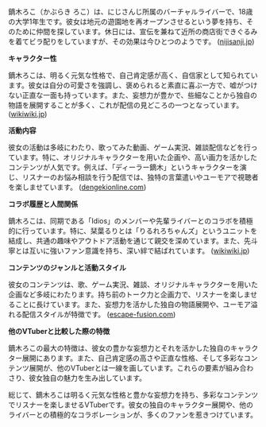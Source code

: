 鏑木ろこ（かぶらき ろこ）は、にじさんじ所属のバーチャルライバーで、18歳の大学1年生です。彼女は地元の遊園地を再オープンさせるという夢を持ち、そのために仲間を探しています。休日には、宣伝を兼ねて近所の商店街できぐるみを着てビラ配りをしていますが、その効果は今ひとつのようです。 ([nijisanji.jp](https://www.nijisanji.jp/talents/l/roco-kaburaki?utm_source=openai))

**キャラクター性**

鏑木ろこは、明るく元気な性格で、自己肯定感が高く、自信家として知られています。彼女は自分の可愛さを強調し、褒められると素直に喜ぶ一方で、嘘がつけない正直な一面も持っています。また、妄想力が豊かで、些細なことから独自の物語を展開することが多く、これが配信の見どころの一つとなっています。 ([wikiwiki.jp](https://wikiwiki.jp/nijisanji/%E9%8F%91%E6%9C%A8%E3%82%8D%E3%81%93?utm_source=openai))

**活動内容**

彼女の活動は多岐にわたり、歌ってみた動画、ゲーム実況、雑談配信などを行っています。特に、オリジナルキャラクターを用いた企画や、高い画力を活かしたコンテンツが人気です。例えば、「ディーラー鏑木」というキャラクターを演じ、リスナーのお悩み相談を行う配信では、独特の言葉遣いやユーモアで視聴者を楽しませています。 ([dengekionline.com](https://dengekionline.com/article/202408/15229?utm_source=openai))

**コラボ履歴と人間関係**

鏑木ろこは、同期である「Idios」のメンバーや先輩ライバーとのコラボを積極的に行っています。特に、栞葉るりとは「りるれろちゃんズ」というユニットを結成し、共通の趣味やアウトドア活動を通じて親交を深めています。また、先斗寧とは互いに強いファン意識を持ち、深い絆で結ばれています。 ([wikiwiki.jp](https://wikiwiki.jp/nijisanji/%E9%8F%91%E6%9C%A8%E3%82%8D%E3%81%93?utm_source=openai))

**コンテンツのジャンルと活動スタイル**

彼女のコンテンツは、歌、ゲーム実況、雑談、オリジナルキャラクターを用いた企画など多岐にわたります。持ち前のトーク力と企画力で、リスナーを楽しませることに長けています。また、妄想力を活かした独自の物語展開や、ユーモア溢れる配信スタイルが特徴です。 ([escape-fusion.com](https://escape-fusion.com/archives/534?utm_source=openai))

**他のVTuberと比較した際の特徴**

鏑木ろこの最大の特徴は、彼女の豊かな妄想力とそれを活かした独自のキャラクター展開にあります。また、自己肯定感の高さや正直な性格、そして多彩なコンテンツ展開が、他のVTuberとは一線を画しています。これらの要素が組み合わさり、彼女独自の魅力を生み出しています。

総じて、鏑木ろこは明るく元気な性格と豊かな妄想力を持ち、多彩なコンテンツでリスナーを楽しませるVTuberです。彼女の独自のキャラクター展開や、他のライバーとの積極的なコラボレーションが、多くのファンを惹きつけています。 